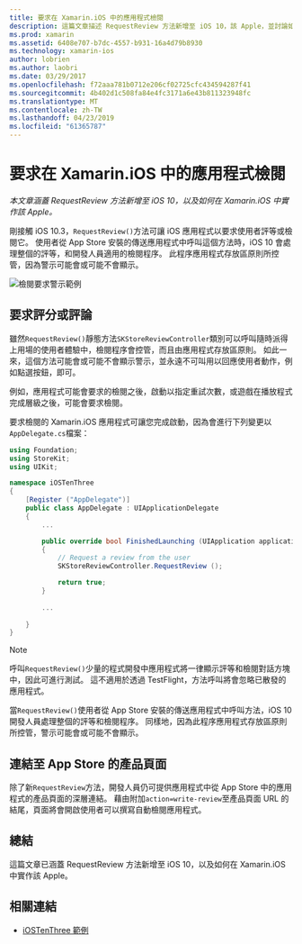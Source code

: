 ```yaml
---
title: 要求在 Xamarin.iOS 中的應用程式檢閱
description: 這篇文章描述 RequestReview 方法新增至 iOS 10，該 Apple，並討論如何在 Xamarin.iOS 中加以實作。
ms.prod: xamarin
ms.assetid: 6408e707-b7dc-4557-b931-16a4d79b8930
ms.technology: xamarin-ios
author: lobrien
ms.author: laobri
ms.date: 03/29/2017
ms.openlocfilehash: f72aaa781b0712e206cf02725cfc434594287f41
ms.sourcegitcommit: 4b402d1c508fa84e4fc3171a6e43b811323948fc
ms.translationtype: MT
ms.contentlocale: zh-TW
ms.lasthandoff: 04/23/2019
ms.locfileid: "61365787"
---
```

# <a name="request-app-review-in-xamarinios"></a>要求在 Xamarin.iOS 中的應用程式檢閱

_本文章涵蓋 RequestReview 方法新增至 iOS 10，以及如何在 Xamarin.iOS 中實作該 Apple。_

剛接觸 iOS 10.3，`RequestReview()`方法可讓 iOS 應用程式以要求使用者評等或檢閱它。 使用者從 App Store 安裝的傳送應用程式中呼叫這個方法時，iOS 10 會處理整個的評等，和開發人員適用的檢閱程序。 此程序應用程式存放區原則所控管，因為警示可能會或可能不會顯示。

![](request-app-review-images/review01.png "檢閱要求警示範例")

## <a name="requesting-a-rating-or-review"></a>要求評分或評論

雖然`RequestReview()`靜態方法`SKStoreReviewController`類別可以呼叫隨時派得上用場的使用者體驗中，檢閱程序會控管，而且由應用程式存放區原則。 如此一來，這個方法可能會或可能不會顯示警示，並永遠不可叫用以回應使用者動作，例如點選按鈕，即可。

例如，應用程式可能會要求的檢閱之後，啟動以指定重試次數，或遊戲在播放程式完成層級之後，可能會要求檢閱。

要求檢閱的 Xamarin.iOS 應用程式可讓您完成啟動，因為會進行下列變更以`AppDelegate.cs`檔案：

```csharp
using Foundation;
using StoreKit;
using UIKit;

namespace iOSTenThree
{
    [Register ("AppDelegate")]
    public class AppDelegate : UIApplicationDelegate
    {
        ...

        public override bool FinishedLaunching (UIApplication application, NSDictionary launchOptions)
        {
            // Request a review from the user
            SKStoreReviewController.RequestReview ();

            return true;
        }
        
        ...
        
    }
}
```

> [!NOTE]
> 呼叫`RequestReview()`少量的程式開發中應用程式將一律顯示評等和檢閱對話方塊中，因此可進行測試。 這不適用於透過 TestFlight，方法呼叫將會忽略已散發的應用程式。

當`RequestReview()`使用者從 App Store 安裝的傳送應用程式中呼叫方法，iOS 10 開發人員處理整個的評等和檢閱程序。 同樣地，因為此程序應用程式存放區原則所控管，警示可能會或可能不會顯示。

## <a name="linking-to-an-app-store-product-page"></a>連結至 App Store 的產品頁面 

除了新`RequestReview`方法，開發人員仍可提供應用程式中從 App Store 中的應用程式的產品頁面的深層連結。 藉由附加`action=write-review`至產品頁面 URL 的結尾，頁面將會開啟使用者可以撰寫自動檢閱應用程式。 

## <a name="summary"></a>總結

這篇文章已涵蓋 RequestReview 方法新增至 iOS 10，以及如何在 Xamarin.iOS 中實作該 Apple。



## <a name="related-links"></a>相關連結

- [iOSTenThree 範例](https://developer.xamarin.com/samples/ios/iOS10/iOSTenThree)
